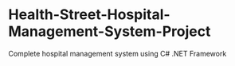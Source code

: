 # Health-Street-Hospital-Management-System-Project
Complete hospital management system using C# .NET Framework
